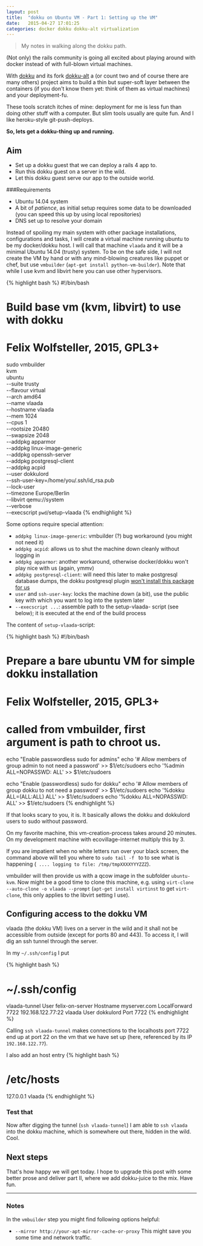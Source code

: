 ```yaml
---
layout: post
title:  "dokku on Ubuntu VM - Part 1: Setting up the VM"
date:   2015-04-27 17:01:25
categories: docker dokku dokku-alt virtualization
---
```


> My notes in walking along the dokku path.

(Not only) the rails community is going all excited about playing around with docker instead of with full-blown virtual machines.

With [dokku][dokku] and its fork [dokku-alt][dokku-alt] a (or count two and of course there are many others) project aims to build a thin but super-soft layer between the containers (if you don't know them yet: think of them as virtual machines) and your deployment-fu.

These tools scratch itches of mine: deployment for me is less fun than doing other stuff with a computer.  But slim tools usually are quite fun.  And I like heroku-style git-push-deploys.

**So, lets get a dokku-thing up and running.**

## Aim

* Set up a dokku guest that we can deploy a rails 4 app to.
* Run this dokku guest on a server in the wild.
* Let this dokku guest serve our app to the outside world.

###Requirements

* Ubuntu 14.04 system
* A bit of *patience*, as initial setup requires some data to be downloaded (you can speed this up by using local repositories)
* DNS set up to resolve your domain

Instead of spoiling my main system with other package installations, configurations and tasks, I will create a virtual machine running ubuntu to be my docker/dokku host.  I will call that machine `vlaada` and it will be a minimal Ubuntu 14.04 (trusty) system.  To be on the safe side, I will not create the VM by hand or with any mind-blowing creatures like puppet or chef, but use `vmbuilder` (`apt-get install python-vm-builder`).  Note that while I use kvm and libvirt here you can use other hypervisors.

{% highlight bash %}
#!/bin/bash
# Build base vm (kvm, libvirt) to use with dokku
# Felix Wolfsteller, 2015, GPL3+
sudo vmbuilder\
  kvm\
  ubuntu\
  --suite trusty\
  --flavour virtual\
  --arch amd64\
  --name vlaada\
  --hostname vlaada\
  --mem 1024\
  --cpus 1\
  --rootsize 20480\
  --swapsize 2048\
  --addpkg apparmor\
  --addpkg linux-image-generic\
  --addpkg openssh-server\
  --addpkg postgresql-client\
  --addpkg acpid\
  --user dokkulord\
  --ssh-user-key=/home/you/.ssh/id_rsa.pub\
  --lock-user\
  --timezone Europe/Berlin\
  --libvirt qemu://system\
  --verbose\
  --execscript `pwd`/setup-vlaada
{% endhighlight %}

Some options require special attention:

* `addpkg linux-image-generic`: vmbuilder (?) bug workaround (you might not need it)
* `addpkg acpid`: allows us to shut the machine down cleanly without logging in
* `addpkg apparmor`: another workaround, otherwise docker/dokku won't play nice with us (again, ymmv)
* `addpkg postgresql-client`: will need this later to make postgresql database dumps, the dokku postgresql plugin [won't install this package for us][dokku-pg-i71]
* `user` and `ssh-user-key`: locks the machine down (a bit), use the public key with which you want to log into the system later
* `--execscript ...`: assemble path to the setup-vlaada- script (see below); it is executed at the end of the build process

The content of `setup-vlaada`-script:

{% highlight bash %}
#!/bin/bash
# Prepare a bare ubuntu VM for simple dokku installation
# Felix Wolfsteller, 2015, GPL3+

# called from vmbuilder, first argument is path to chroot us.

echo "Enable passwordless sudo for admins"
echo '# Allow members of group admin to not need a password' >> $1/etc/sudoers
echo '%admin ALL=NOPASSWD: ALL' >> $1/etc/sudoers

echo "Enable (passwordless) sudo for dokku"
echo '# Allow members of group dokku to not need a password' >> $1/etc/sudoers
echo '%dokku ALL=(ALL:ALL) ALL' >> $1/etc/sudoers
echo '%dokku ALL=NOPASSWD: ALL' >> $1/etc/sudoers
{% endhighlight %}

If that looks scary to you, it is.  It basically allows the dokku and dokkulord users to sudo without password.

On my favorite machine, this vm-creation-process takes around 20 minutes.  On my development machine with ecovillage-internet multiply this by 3.

If you are impatient when no white letters run over your black screen, the command above will tell you where to `sudo tail -f ` to to see what is happening (` .... logging to file: /tmp/tmpXXXXYYYZZZ`).

vmbuilder will then provide us with a qcow image in the subfolder `ubuntu-kvm`.  Now might be a good time to clone this machine, e.g. using
`virt-clone --auto-clone -o vlaada --prompt` (`apt-get install virtinst` to get `virt-clone`, this only applies to the libvirt setting I use).

## Configuring access to the dokku VM

vlaada (the dokku VM) lives on a server in the wild and it shall not be accessible from outside (except for ports 80 and 443).  To access it, I will dig an ssh tunnel through the server.

In my `~/.ssh/config` I put

{% highlight bash %}
# ~/.ssh/config
vlaada-tunnel
  User felix-on-server
  Hostname myserver.com
  LocalForward 7722 192.168.122.77:22
vlaada
  User dokkulord
  Port 7722
{% endhighlight %}

Calling `ssh vlaada-tunnel` makes connections to the localhosts port 7722 end up at port 22 on the vm that we have set up (here, referenced by its IP `192.168.122.77`).

I also add an host entry
{% highlight bash %}
# /etc/hosts
127.0.0.1 vlaada
{% endhighlight %}

### Test that

Now after digging the tunnel (`ssh vlaada-tunnel`) I am able to `ssh vlaada` into the dokku machine, which is somewhere out there, hidden in the wild.  Cool.

## Next steps

That's how happy we will get today.  I hope to upgrade this post with some better prose and deliver part II, where we add dokku-juice to the mix.  Have fun.

---

### Notes
In the `vmbuilder` step you might find following options helpful:

* `--mirror http://your-apt-mirror-cache-or-proxy`
This might save you some time and network traffic.

[dokku]:       https://github.com/progrium/dokku
[dokku-alt]:   https://github.com/dokku-alt/dokku-alt
[dokku-pg-i71]: https://github.com/Kloadut/dokku-pg-plugin/issues/71
